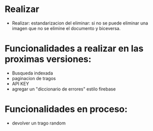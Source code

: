 # Realizar
- Realizar: estandarizacion del eliminar: si no se puede eliminar una imagen que no se elimine el documento y biceversa.

# Funcionalidades a realizar en las proximas versiones:
- Busqueda indexada
- paginacion de tragos
- API KEY
- agregar un "diccionario de errores" estilo firebase

# Funcionalidades en proceso:
- devolver un trago random
